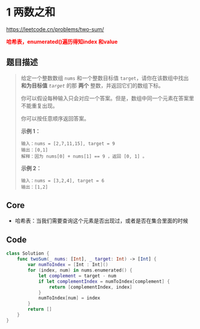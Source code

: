 # 1 两数之和

https://leetcode.cn/problems/two-sum/

**<font color=red>哈希表，enumerated()遍历得知index 和value </font>**

## 题目描述

> 给定一个整数数组 `nums` 和一个整数目标值 `target`，请你在该数组中找出 **和为目标值** *`target`* 的那 **两个** 整数，并返回它们的数组下标。
>
> 你可以假设每种输入只会对应一个答案。但是，数组中同一个元素在答案里不能重复出现。
>
> 你可以按任意顺序返回答案。
>
>  
>
> **示例 1：**
>
> ```
> 输入：nums = [2,7,11,15], target = 9
> 输出：[0,1]
> 解释：因为 nums[0] + nums[1] == 9 ，返回 [0, 1] 。
> ```
>
> **示例 2：**
>
> ```
> 输入：nums = [3,2,4], target = 6
> 输出：[1,2]
> ```



## Core

- 哈希表：当我们需要查询这个元素是否出现过，或者是否在集合里面的时候



## Code

```swift
class Solution {
    func twoSum(_ nums: [Int], _ target: Int) -> [Int] {
        var numToIndex = [Int : Int]()
        for (index, num) in nums.enumerated() {
            let complement = target - num
            if let complementIndex = numToIndex[complement] {
                return [complementIndex, index]
            }
            numToIndex[num] = index
        }
        return []
    }
}
```

